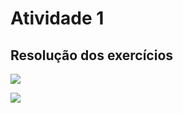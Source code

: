 # Atividade 1

## Resolução dos exercícios

![](.../Img/Atividade1.0.jpeg)

![](.../Img/Atividade1.1.jpeg)